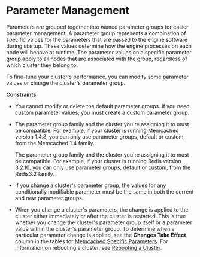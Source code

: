 # Parameter Management<a name="ParameterGroups.Management"></a>

Parameters are grouped together into named parameter groups for easier parameter management\. A parameter group represents a combination of specific values for the parameters that are passed to the engine software during startup\. These values determine how the engine processes on each node will behave at runtime\. The parameter values on a specific parameter group apply to all nodes that are associated with the group, regardless of which cluster they belong to\.

To fine\-tune your cluster's performance, you can modify some parameter values or change the cluster's parameter group\.

**Constraints**
+ You cannot modify or delete the default parameter groups\. If you need custom parameter values, you must create a custom parameter group\.
+ The parameter group family and the cluster you're assigning it to must be compatible\. For example, if your cluster is running Memcached version 1\.4\.8, you can only use parameter groups, default or custom, from the Memcached 1\.4 family\.

  The parameter group family and the cluster you're assigning it to must be compatible\. For example, if your cluster is running Redis version 3\.2\.10, you can only use parameter groups, default or custom, from the Redis3\.2 family\.
+ If you change a cluster's parameter group, the values for any conditionally modifiable parameter must be the same in both the current and new parameter groups\.
+ When you change a cluster's parameters, the change is applied to the cluster either immediately or after the cluster is restarted\. This is true whether you change the cluster's parameter group itself or a parameter value within the cluster's parameter group\. To determine when a particular parameter change is applied, see the **Changes Take Effect** column in the tables for [Memcached Specific Parameters](ParameterGroups.Memcached.md)\. For information on rebooting a cluster, see [Rebooting a Cluster](Clusters.Rebooting.md)\.
